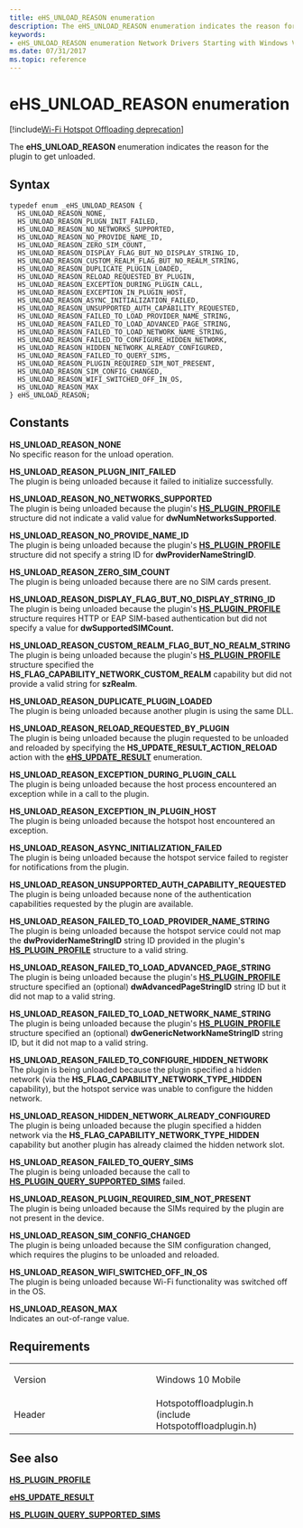 ```yaml
---
title: eHS_UNLOAD_REASON enumeration
description: The eHS_UNLOAD_REASON enumeration indicates the reason for the plugin to get unloaded.
keywords: 
- eHS_UNLOAD_REASON enumeration Network Drivers Starting with Windows Vista
ms.date: 07/31/2017
ms.topic: reference
---
```


# eHS\_UNLOAD\_REASON enumeration

[!include[Wi-Fi Hotspot Offloading deprecation](../includes/wi-fi-hotspot-offloading-deprecation.md)]


The **eHS\_UNLOAD\_REASON** enumeration indicates the reason for the plugin to get unloaded.

## Syntax

```ManagedCPlusPlus
typedef enum _eHS_UNLOAD_REASON { 
  HS_UNLOAD_REASON_NONE,
  HS_UNLOAD_REASON_PLUGN_INIT_FAILED,
  HS_UNLOAD_REASON_NO_NETWORKS_SUPPORTED,
  HS_UNLOAD_REASON_NO_PROVIDE_NAME_ID,
  HS_UNLOAD_REASON_ZERO_SIM_COUNT,
  HS_UNLOAD_REASON_DISPLAY_FLAG_BUT_NO_DISPLAY_STRING_ID,
  HS_UNLOAD_REASON_CUSTOM_REALM_FLAG_BUT_NO_REALM_STRING,
  HS_UNLOAD_REASON_DUPLICATE_PLUGIN_LOADED,
  HS_UNLOAD_REASON_RELOAD_REQUESTED_BY_PLUGIN,
  HS_UNLOAD_REASON_EXCEPTION_DURING_PLUGIN_CALL,
  HS_UNLOAD_REASON_EXCEPTION_IN_PLUGIN_HOST,
  HS_UNLOAD_REASON_ASYNC_INITIALIZATION_FAILED,
  HS_UNLOAD_REASON_UNSUPPORTED_AUTH_CAPABILITY_REQUESTED,
  HS_UNLOAD_REASON_FAILED_TO_LOAD_PROVIDER_NAME_STRING,
  HS_UNLOAD_REASON_FAILED_TO_LOAD_ADVANCED_PAGE_STRING,
  HS_UNLOAD_REASON_FAILED_TO_LOAD_NETWORK_NAME_STRING,
  HS_UNLOAD_REASON_FAILED_TO_CONFIGURE_HIDDEN_NETWORK,
  HS_UNLOAD_REASON_HIDDEN_NETWORK_ALREADY_CONFIGURED,
  HS_UNLOAD_REASON_FAILED_TO_QUERY_SIMS,
  HS_UNLOAD_REASON_PLUGIN_REQUIRED_SIM_NOT_PRESENT,
  HS_UNLOAD_REASON_SIM_CONFIG_CHANGED,
  HS_UNLOAD_REASON_WIFI_SWITCHED_OFF_IN_OS,
  HS_UNLOAD_REASON_MAX
} eHS_UNLOAD_REASON;
```

## Constants

<a href="" id="hs-unload-reason-none"></a>**HS\_UNLOAD\_REASON\_NONE**  
No specific reason for the unload operation.

<a href="" id="hs-unload-reason-plugn-init-failed"></a>**HS\_UNLOAD\_REASON\_PLUGN\_INIT\_FAILED**  
The plugin is being unloaded because it failed to initialize successfully.

<a href="" id="hs-unload-reason-no-networks-supported"></a>**HS\_UNLOAD\_REASON\_NO\_NETWORKS\_SUPPORTED**  
The plugin is being unloaded because the plugin's [**HS\_PLUGIN\_PROFILE**](hs-plugin-profile.md) structure did not indicate a valid value for **dwNumNetworksSupported**.

<a href="" id="hs-unload-reason-no-provide-name-id"></a>**HS\_UNLOAD\_REASON\_NO\_PROVIDE\_NAME\_ID**  
The plugin is being unloaded because the plugin's [**HS\_PLUGIN\_PROFILE**](hs-plugin-profile.md) structure did not specify a string ID for **dwProviderNameStringID**.

<a href="" id="hs-unload-reason-zero-sim-count"></a>**HS\_UNLOAD\_REASON\_ZERO\_SIM\_COUNT**  
The plugin is being unloaded because there are no SIM cards present.

<a href="" id="hs-unload-reason-display-flag-but-no-display-string-id"></a>**HS\_UNLOAD\_REASON\_DISPLAY\_FLAG\_BUT\_NO\_DISPLAY\_STRING\_ID**  
The plugin is being unloaded because the plugin's [**HS\_PLUGIN\_PROFILE**](hs-plugin-profile.md) structure requires HTTP or EAP SIM-based authentication but did not specify a value for **dwSupportedSIMCount.**

<a href="" id="hs-unload-reason-custom-realm-flag-but-no-realm-string"></a>**HS\_UNLOAD\_REASON\_CUSTOM\_REALM\_FLAG\_BUT\_NO\_REALM\_STRING**  
The plugin is being unloaded because the plugin's [**HS\_PLUGIN\_PROFILE**](hs-plugin-profile.md) structure specified the **HS\_FLAG\_CAPABILITY\_NETWORK\_CUSTOM\_REALM** capability but did not provide a valid string for **szRealm**.

<a href="" id="hs-unload-reason-duplicate-plugin-loaded"></a>**HS\_UNLOAD\_REASON\_DUPLICATE\_PLUGIN\_LOADED**  
The plugin is being unloaded because another plugin is using the same DLL.

<a href="" id="hs-unload-reason-reload-requested-by-plugin"></a>**HS\_UNLOAD\_REASON\_RELOAD\_REQUESTED\_BY\_PLUGIN**  
The plugin is being unloaded because the plugin requested to be unloaded and reloaded by specifying the **HS\_UPDATE\_RESULT\_ACTION\_RELOAD** action with the [**eHS\_UPDATE\_RESULT**](ehs-update-result.md) enumeration.

<a href="" id="hs-unload-reason-exception-during-plugin-call"></a>**HS\_UNLOAD\_REASON\_EXCEPTION\_DURING\_PLUGIN\_CALL**  
The plugin is being unloaded because the host process encountered an exception while in a call to the plugin.

<a href="" id="hs-unload-reason-exception-in-plugin-host"></a>**HS\_UNLOAD\_REASON\_EXCEPTION\_IN\_PLUGIN\_HOST**  
The plugin is being unloaded because the hotspot host encountered an exception.

<a href="" id="hs-unload-reason-async-initialization-failed"></a>**HS\_UNLOAD\_REASON\_ASYNC\_INITIALIZATION\_FAILED**  
The plugin is being unloaded because the hotspot service failed to register for notifications from the plugin.

<a href="" id="hs-unload-reason-unsupported-auth-capability-requested"></a>**HS\_UNLOAD\_REASON\_UNSUPPORTED\_AUTH\_CAPABILITY\_REQUESTED**  
The plugin is being unloaded because none of the authentication capabilities requested by the plugin are available.

<a href="" id="hs-unload-reason-failed-to-load-provider-name-string"></a>**HS\_UNLOAD\_REASON\_FAILED\_TO\_LOAD\_PROVIDER\_NAME\_STRING**  
The plugin is being unloaded because the hotspot service could not map the **dwProviderNameStringID** string ID provided in the plugin's [**HS\_PLUGIN\_PROFILE**](hs-plugin-profile.md) structure to a valid string.

<a href="" id="hs-unload-reason-failed-to-load-advanced-page-string"></a>**HS\_UNLOAD\_REASON\_FAILED\_TO\_LOAD\_ADVANCED\_PAGE\_STRING**  
The plugin is being unloaded because the plugin's [**HS\_PLUGIN\_PROFILE**](hs-plugin-profile.md) structure specified an (optional) **dwAdvancedPageStringID** string ID but it did not map to a valid string.

<a href="" id="hs-unload-reason-failed-to-load-network-name-string"></a>**HS\_UNLOAD\_REASON\_FAILED\_TO\_LOAD\_NETWORK\_NAME\_STRING**  
The plugin is being unloaded because the plugin's [**HS\_PLUGIN\_PROFILE**](hs-plugin-profile.md) structure specified an (optional) **dwGenericNetworkNameStringID** string ID, but it did not map to a valid string.

<a href="" id="hs-unload-reason-failed-to-configure-hidden-network"></a>**HS\_UNLOAD\_REASON\_FAILED\_TO\_CONFIGURE\_HIDDEN\_NETWORK**  
The plugin is being unloaded because the plugin specified a hidden network (via the **HS\_FLAG\_CAPABILITY\_NETWORK\_TYPE\_HIDDEN** capability), but the hotspot service was unable to configure the hidden network.

<a href="" id="hs-unload-reason-hidden-network-already-configured"></a>**HS\_UNLOAD\_REASON\_HIDDEN\_NETWORK\_ALREADY\_CONFIGURED**  
The plugin is being unloaded because the plugin specified a hidden network via the **HS\_FLAG\_CAPABILITY\_NETWORK\_TYPE\_HIDDEN** capability but another plugin has already claimed the hidden network slot.

<a href="" id="hs-unload-reason-failed-to-query-sims"></a>**HS\_UNLOAD\_REASON\_FAILED\_TO\_QUERY\_SIMS**  
The plugin is being unloaded because the call to [**HS\_PLUGIN\_QUERY\_SUPPORTED\_SIMS**](hs-plugin-query-supported-sims.md) failed.

<a href="" id="hs-unload-reason-plugin-required-sim-not-present"></a>**HS\_UNLOAD\_REASON\_PLUGIN\_REQUIRED\_SIM\_NOT\_PRESENT**  
The plugin is being unloaded because the SIMs required by the plugin are not present in the device.

<a href="" id="hs-unload-reason-sim-config-changed"></a>**HS\_UNLOAD\_REASON\_SIM\_CONFIG\_CHANGED**  
The plugin is being unloaded because the SIM configuration changed, which requires the plugins to be unloaded and reloaded.

<a href="" id="hs-unload-reason-wifi-switched-off-in-os"></a>**HS\_UNLOAD\_REASON\_WIFI\_SWITCHED\_OFF\_IN\_OS**  
The plugin is being unloaded because Wi-Fi functionality was switched off in the OS.

<a href="" id="hs-unload-reason-max"></a>**HS\_UNLOAD\_REASON\_MAX**  
Indicates an out-of-range value.

## Requirements

<table>
<colgroup>
<col width="50%" />
<col width="50%" />
</colgroup>
<tbody>
<tr class="odd">
<td><p>Version</p></td>
<td><p>Windows 10 Mobile</p></td>
</tr>
<tr class="even">
<td><p>Header</p></td>
<td>Hotspotoffloadplugin.h (include Hotspotoffloadplugin.h)</td>
</tr>
</tbody>
</table>

## See also


[**HS\_PLUGIN\_PROFILE**](hs-plugin-profile.md)

[**eHS\_UPDATE\_RESULT**](ehs-update-result.md)

[**HS\_PLUGIN\_QUERY\_SUPPORTED\_SIMS**](hs-plugin-query-supported-sims.md)

 

 




